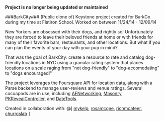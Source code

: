 **Project is no longer being updated or maintained**

###BarkCity###
(Public clone of) Keystone project created for BarkCo. during my time at Flatiron School. 
Worked on between 11/24/14 - 12/09/14

New Yorkers are obsessed with their dogs, and rightly so! Unfortunately they are forced to leave their beloved friends at home
or with friends for many of their favorite bars, restaurants, and other locations. But what if you can plan the events of 
your day with your pup in mind? 

That was the goal of BarkCity: create a resource to rate and catalog dog-friendly locations in NYC using a granular rating
system that places locations on a scale raging from "not dog-friendly" to "dog-accomodating" to "dogs encouraged!"

The project leverages the Foursquare API for location data, along with a Parse backend to manage user-reviews and venue ratings.
Several cocoapods are in use, including [AFNetworking][AF], [Masonry][MS], [PKRevealController][PK], and [DateTools][DT]. 

Created in collaboration with: 
@[  [mykelp](https://github.com/mykelp),
[rosamcgee](https://github.com/rosamcgee),
[richmcateer](https://github.com/richmcateer),
[churroslab](https://github.com/churroslab) ]

[AF]: https://github.com/AFNetworking/AFNetworking
[MS]: https://github.com/Masonry/Masonry
[PK]: https://github.com/pkluz/PKRevealController
[DT]: https://github.com/MatthewYork/DateTools

